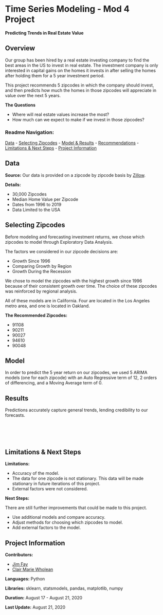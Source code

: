 # Time Series Modeling - Mod 4 Project
**Predicting Trends in Real Estate Value**

## Overview
Our group has been hired by a real estate investing company to find the best areas in the US to invest in real estate.  The investment company is only interested in capital gains on the homes it invests in after selling the homes after holding them for a 5 year investment period.

This project recommends 5 zipcodes in which the company should invest, and then predicts how much the homes in those zipcodes will appreciate in value over the next 5 years.

**The Questions**
* Where will real estate values increase the most?
* How much can we expect to make if we invest in those zipcodes?

### Readme Navigation:
[Data](https://github.com/jrf6xh/Time-Series-Modeling#data) -
[Selecting Zipcodes](https://github.com/jrf6xh/Time-Series-Modeling#selecting-zipcodes) -
[Model & Results](https://github.com/jrf6xh/Time-Series-Modeling#model) - 
[Recommendations](https://github.com/jrf6xh/Time-Series-Modeling#results) - 
[Limitations & Next Steps](https://github.com/jrf6xh/Time-Series-Modeling#limitations-and-next-steps) - 
[Project Information](https://github.com/jrf6xh/Time-Series-Modeling#project-information)

## Data
**Source:**
Our data is provided on a zipcode by zipcode basis by [Zillow](https://www.zillow.com/research/data/).

**Details:**
* 30,000 Zipcodes
* Median Home Value per Zipcode
* Dates from 1996 to 2019
* Data Limited to the USA

## Selecting Zipcodes
Before modeling and forecasting investment returns, we chose which zipcodes to model through Exploratory Data Analysis.

The factors we considered in our zipcode decisions are:
* Growth Since 1996
* Comparing Growth by Region
* Growth During the Recession

We chose to model the zipcodes with the highest growth since 1996 because of their consistent growth over time.  The choice of these zipcodes was reinforced by regional analysis.

All of these models are in California.  Four are located in the Los Angeles metro area, and one is located in Oakland.

**The Recommended Zipcodes:**
* 91108
* 90211
* 90027
* 94610
* 90048

## Model
In order to predict the 5 year return on our zipcodes, we used 5 ARIMA models (one for each zipcode) with an Auto Regressive term of 12, 2 orders of differencing, and a Moving Average term of 0.

## Results
Predictions accurately capture general trends, lending credibility to our forecasts.

![]()

![]()

![]()

![]()

![]()

## Limitations & Next Steps
**Limitations:**
* Accuracy of the model.
* The data for one zipcode is not stationary. This data will be made stationary in future iterations of this project.
* External factors were not considered.

**Next Steps:**

There are still further improvements that could be made to this project.

* Use additional models and compare accuracy.
* Adjust methods for choosing which zipcodes to model.
* Add external factors to the model.

## Project Information
**Contributors:** 
* [Jim Fay](https://github.com/jrf6xh)
* [Clair Marie Wholean](https://github.com/clairmarie8)

**Languages:** Python

**Libraries:** sklearn, statsmodels, pandas, matplotlib, numpy

**Duration:** August 17 - August 21, 2020

**Last Update:** August 21, 2020